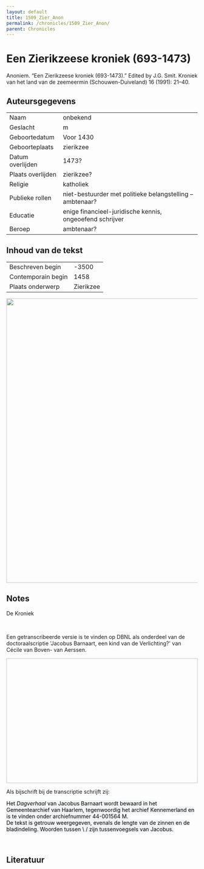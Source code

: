 ```yaml
---
layout: default
title: 1509_Zier_Anon
permalink: /chronicles/1509_Zier_Anon/
parent: Chronicles
--- 
```



# Een Zierikzeese kroniek (693-1473) 

Anoniem. “Een Zierikzeese kroniek (693-1473).” Edited by J.G. Smit. Kroniek van het land van de zeemeermin (Schouwen-Duiveland) 16 (1991): 21–40. 

## Auteursgegevens 

| | | 
| --------------- | --------------- | 
| Naam | onbekend  | 
| Geslacht | m | 
 | Geboortedatum | Voor 1430 | 
| Geboorteplaats | zierikzee | 
| Datum overlijden | 1473? | 
| Plaats overlijden | zierikzee? | 
| Religie | katholiek | 
| Publieke rollen | niet-bestuurder met politieke belangstelling – ambtenaar? | 
| Educatie | enige financieel-juridische kennis, ongeoefend schrijver | 
| Beroep | ambtenaar? | 

## Inhoud van de tekst 

| | | 
| --------------- | --------------- | 
| Beschreven begin | -3500 | 
| Contemporain begin | 1458 | 
| Plaats onderwerp | Zierikzee | 

[<img src="..\..\barplots_chronicles\1509_Zier_Anon.jpg" width="750"/>](..\..\barplots_chronicles\1509_Zier_Anon.jpg) 

## Notes 

<div data-schema-version="8"><p>De Kroniek</p>
<p>&nbsp;</p>
<p>Een getranscribeerde versie is te vinden op DBNL als onderdeel van de doctoraalscriptie 'Jacobus Barnaart, een kind van de Verlichting?' van Cécile van Boven- van Aerssen.</p>
<p><img alt="" data-attachment-key="XMKBAG3I" width="606" height="329"></p>
<p>Als bijschrift bij de transcriptie schrijft zij:</p>
<p><span style="color: #000000"><span style="background-color: #f3f4f5">Het&nbsp;</span></span><em><span style="color: #000000"><span style="background-color: #f3f4f5">Dagverhaal</span></span></em><span style="color: #000000"><span style="background-color: #f3f4f5">&nbsp;van Jacobus Barnaart wordt bewaard in het Gemeentearchief van Haarlem, tegenwoordig het archief Kennemerland en is te vinden onder archiefnummer 44-001564 M.<br>De tekst is getrouw weergegeven, evenals de lengte van de zinnen en de bladindeling. Woorden tussen \ / zijn tussenvoegsels van Jacobus.</span></span></p>
<p>&nbsp;</p>
</div> 

## Literatuur 

